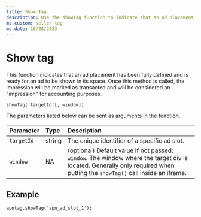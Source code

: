 ```yaml
---
title: Show Tag
description: Use the showTag function to indicate that an ad placement has been fully defined and is ready for an ad to be shown in its space.
ms.custom: seller-tag
ms.date: 10/28/2023
---
```


# Show tag

This function indicates that an ad placement has been fully defined and is ready for an ad to be shown in its space. Once this method is called, the impression will be marked as transacted and will be considered an "impression" for accounting purposes.

```
showTag('targetId'[, window])
```

The parameters listed below can be sent as arguments in the function.

| Parameter | Type | Description |
|:---|:---|:---|
| `targetId` | string | The unique identifier of a specific ad slot. |
| `window` | NA | (optional) Default value if not passed: `window`. The window where the target div is located. Generally only required when putting the `showTag()` call inside an iframe. |

## Example

```
apntag.showTag('apn_ad_slot_1');
```
